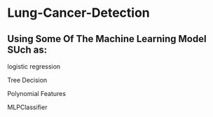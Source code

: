 # Lung-Cancer-Detection
## Using Some Of The Machine Learning Model SUch as:
logistic regression

Tree Decision

Polynomial Features

MLPClassifier
